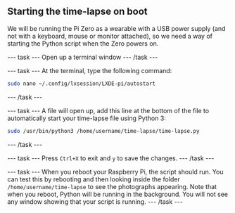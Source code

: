 ## Starting the time-lapse on boot

We will be running the Pi Zero as a wearable with a USB power supply (and not with a keyboard, mouse or monitor attached), so we need a way of starting the Python script when the Zero powers on.

--- task ---
Open up a terminal window
--- /task ---

--- task ---
At the terminal, type the following command:

```bash
sudo nano ~/.config/lxsession/LXDE-pi/autostart
```
--- /task ---

--- task ---
A file will open up, add this line at the bottom of the file to automatically start your time-lapse file using Python 3:

```bash
sudo /usr/bin/python3 /home/username/time-lapse/time-lapse.py
```
--- /task ---

--- task ---
Press `Ctrl+X` to exit and `y` to save the changes.
--- /task ---

--- task ---
When you reboot your Raspberry Pi, the script should run. You can test this by rebooting and then looking inside the folder `/home/username/time-lapse` to see the photographs appearing. Note that when you reboot, Python will be running in the background. You will not see any window showing that your script is running.
--- /task ---

